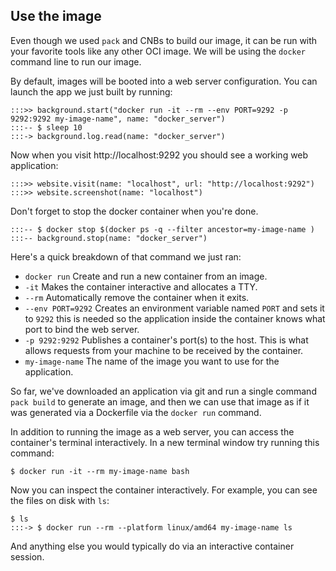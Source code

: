 ## Use the image

Even though we used `pack` and CNBs to build our image, it can be run with your favorite tools like any other OCI image. We will be using the `docker` command line to run our image.

By default, images will be booted into a web server configuration. You can launch the app we just built by running:

```
:::>> background.start("docker run -it --rm --env PORT=9292 -p 9292:9292 my-image-name", name: "docker_server")
:::-- $ sleep 10
:::-> background.log.read(name: "docker_server")
```

Now when you visit http://localhost:9292 you should see a working web application:

```
:::>> website.visit(name: "localhost", url: "http://localhost:9292")
:::>> website.screenshot(name: "localhost")
```

Don't forget to stop the docker container when you're done.

```
:::-- $ docker stop $(docker ps -q --filter ancestor=my-image-name )
:::-- background.stop(name: "docker_server")
```

Here's a quick breakdown of that command we just ran:

- `docker run` Create and run a new container from an image.
- `-it` Makes the container interactive and allocates a TTY.
- `--rm` Automatically remove the container when it exits.
- `--env PORT=9292` Creates an environment variable named `PORT` and sets it to `9292` this is needed so the application inside the container knows what port to bind the web server.
- `-p 9292:9292` Publishes a container's port(s) to the host. This is what allows requests from your machine to be received by the container.
- `my-image-name` The name of the image you want to use for the application.

So far, we've downloaded an application via git and run a single command `pack build` to generate an image, and then we can use that image as if it was generated via a Dockerfile via the `docker run` command.

In addition to running the image as a web server, you can access the container's terminal interactively. In a new terminal window try running this command:

```
$ docker run -it --rm my-image-name bash
```

Now you can inspect the container interactively. For example, you can see the files on disk with `ls`:

```
$ ls
:::-> $ docker run --rm --platform linux/amd64 my-image-name ls
```

And anything else you would typically do via an interactive container session.

